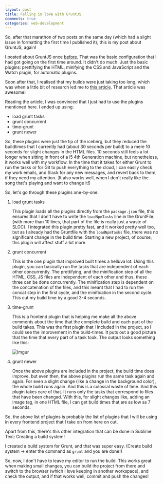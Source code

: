 ```yaml
---
layout: post
title: Falling in love with GruntJS
comments: true
categories: web-development
---
```


So, after that marathon of two posts on the same day (which had a slight issue in formatting the first time I published it), this is my post about GruntJS, again!

I posted about GruntJS once [before](http://icyflame.github.io/blog/web-development/2015/03/30/grunt-js-is-awesome/). That was the basic configuration that I had got going on the first time around. It didn't do much. Just the basic plugins: prettifying the HTML, minifying the CSS and JavaScript and the Watch plugin, for automatic plugins.

Soon after that, I realised that my builds were just taking too long, which was when a little bit of research led me to [this article](http://www.html5rocks.com/en/tutorials/tooling/supercharging-your-gruntfile/). That article was awesome!

Reading the article, I was convinced that I just had to use the plugins mentioned here. I ended up using: 

- load grunt tasks
- grunt concurrent
- time-grunt
- grunt newer

So, these plugins were just the tip of the iceberg, but they reduced the buildtimes that I currently had (about 30 seconds per build) to a mere 10 seconds for slight changes in the HTML files. 10 seconds still feels a lot longer when sitting in front of a i5 4th Generation machine, but nonetheless, it works well with my workflow. In the time that it takes for either Grunt to run the tasks or for Git to push everything to the cloud, I can easily check my work emails, and Slack for any new messages, and revert back to them, if they need my attention. (It also works well, when I don't really like the song that's playing and want to change it!)

So, let's go through these plugins one-by-one.

1. load grunt tasks
    
    This plugin loads all the plugins directly from the `package.json` file, this ensures that I don't have to write the `loadNpmTasks` line in the GruntFile. (with more than 10 lines, that part of the file is really just a waste of SLOC). I integrated this plugin pretty fast, and it worked pretty well too, but as I already had the Gruntfile with the `loadNpmTasks` file, there was no significant change in the build time. Starting a new project, of course, this plugin will affect stuff a lot more.

2. grunt concurrent
    
    This is the one plugin that improved built times a helluva lot. Using this plugin, you can basically run the tasks that are independent of each other concurrently. The prettifying, and the minification step of all the HTML, CSS, JS files are independent of each other and thus, these three can be done concurrently. The minification step is dependent on the concatenation of the files, and this meant that I had to run the concat step in the first cycle, and the minification in the second cycle. This cut my build time by a good 3-4 seconds.

3. time-grunt
    
    This is a frontend plugin that is helping me make all the above comments about the time that the complete build and each part of the build takes. This was the first plugin that I included in the project, so I could see the improvement in the build-times. It puts out a good picture that the time that every part of a task took. The output looks something like this:
    
    ![Imgur](http://i.imgur.com/wTA6efq.png)

4. grunt newer
    
    Once the above plugins are included in the project, the build time does improve, but even then, the above plugins run the same task again and again. For even a slight change (like a change in the background color), the whole build runs again. And this is a colossal waste of time. And this plugin takes care of that. It runs only the tasks that correspond to files that have been changed. With this, for slight changes like, adding an image tag, in one HTML file, I can get build times that are as low as 7 seconds.

So, the above list of plugins is probably the list of plugins that I will be using in every frontend project that I take on from here on out. 

Apart from this, there's this other integration that can be done in Sublime Text: Creating a build system!

I created a build system for Grunt, and that was super easy. (Create build system -> enter the command as `grunt` and you are done!)

So, now, I don't have to leave my editor to run the build. This works great when making small changes, you can build the project from there and switch to the browser (which I love keeping in another workspace), and check the output, and if that works well, commit and push the changes!


